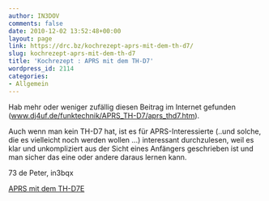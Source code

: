 ```yaml
---
author: IN3DOV
comments: false
date: 2010-12-02 13:52:48+00:00
layout: page
link: https://drc.bz/kochrezept-aprs-mit-dem-th-d7/
slug: kochrezept-aprs-mit-dem-th-d7
title: 'Kochrezept : APRS mit dem TH-D7'
wordpress_id: 2114
categories:
- Allgemein
---
```


Hab mehr oder weniger zufällig diesen Beitrag im Internet gefunden (www.dj4uf.de/funktechnik/APRS_TH-D7/aprs_thd7.htm).

Auch wenn man kein TH-D7 hat, ist es für APRS-Interessierte (..und solche, die es vielleicht noch werden wollen ...) interessant durchzulesen, weil es klar und unkompliziert aus der Sicht eines Anfängers geschrieben ist und man sicher das eine oder andere daraus lernen kann.

73 de Peter, in3bqx

[APRS mit dem TH-D7E](https://drc.bz/wp-content/uploads/2010/12/APRS-mit-dem-TH-D7E.pdf)
